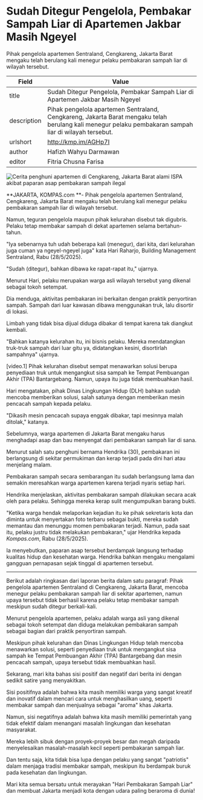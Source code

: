 # Sudah Ditegur Pengelola, Pembakar Sampah Liar di Apartemen Jakbar Masih Ngeyel 

Pihak pengelola apartemen Sentraland, Cengkareng, Jakarta Barat mengaku telah berulang kali menegur pelaku pembakaran sampah liar di wilayah tersebut.

| Field       | Value                                                       |
|-------------|-------------------------------------------------------------|
| title       | Sudah Ditegur Pengelola, Pembakar Sampah Liar di Apartemen Jakbar Masih Ngeyel  |
| description | Pihak pengelola apartemen Sentraland, Cengkareng, Jakarta Barat mengaku telah berulang kali menegur pelaku pembakaran sampah liar di wilayah tersebut. |
| urlshort    | http://kmp.im/AGHp7I |
| author      | Hafizh Wahyu Darmawan |
| editor      | Fitria Chusna Farisa |

![Cerita penghuni apartemen di Cengkareng, Jakarta Barat alami ISPA akibat paparan asap pembakaran sampah ilegal](https://asset.kompas.com/crops/ioaXInE0UWG1YLPXvv4Q2OPFTVg=/6x820:3060x2856/750x500/data/photo/2025/05/28/6836d5c38c2b9.jpg)

**JAKARTA, KOMPAS.com **- Pihak pengelola apartemen Sentraland, Cengkareng, Jakarta Barat mengaku telah berulang kali menegur pelaku pembakaran sampah liar di wilayah tersebut.

Namun, teguran pengelola maupun pihak kelurahan disebut tak digubris. Pelaku tetap membakar sampah di dekat apartemen selama bertahun-tahun.

\"Iya sebenarnya tuh udah beberapa kali (menegur), dari kita, dari kelurahan juga cuman ya ngeyel-ngeyel juga\" kata Hari Raharjo, Building Management Sentraland, Rabu (28/5/2025).

"Sudah (ditegur), bahkan dibawa ke rapat-rapat itu," ujarnya.

Menurut Hari, pelaku merupakan warga asli wilayah tersebut yang dikenal sebagai tokoh setempat. 

Dia menduga, aktivitas pembakaran ini berkaitan dengan praktik penyortiran sampah. Sampah dari luar kawasan dibawa menggunakan truk, lalu disortir di lokasi.

Limbah yang tidak bisa dijual diduga dibakar di tempat karena tak diangkut kembali.

"Bahkan katanya kelurahan itu, ini bisnis pelaku. Mereka mendatangkan truk-truk sampah dari luar gitu ya, didatangkan kesini, disortirlah sampahnya" ujarnya.

\[video.1\] Pihak kelurahan disebut sempat menawarkan solusi berupa penyediaan truk untuk mengangkut sisa sampah ke Tempat Pembuangan Akhir (TPA) Bantargebang. Namun, upaya itu juga tidak membuahkan hasil.

Hari mengatakan, pihak Dinas Lingkungan Hidup (DLH) bahkan sudah mencoba memberikan solusi, salah satunya dengan memberikan mesin pencacah sampah kepada pelaku.

"Dikasih mesin pencacah supaya enggak dibakar, tapi mesinnya malah ditolak," katanya.

Sebelumnya, warga apartemen di Jakarta Barat mengaku harus menghadapi asap dan bau menyengat dari pembakaran sampah liar di sana.

Menurut salah satu penghuni bernama Hendrika (30), pembakaran ini berlangsung di sekitar permukiman dan kerap terjadi pada dini hari atau menjelang malam.

Pembakaran sampah secara sembarangan itu sudah berlangsung lama dan semakin meresahkan warga apartemen karena terjadi nyaris setiap hari.

Hendrika menjelaskan, aktivitas pembakaran sampah dilakukan secara acak oleh para pelaku. Sehingga mereka kerap sulit mengumpulkan barang bukti.

\"Ketika warga hendak melaporkan kejadian itu ke pihak sekretaris kota dan diminta untuk menyertakan foto terbaru sebagai bukti, mereka sudah memantau dan menunggu momen pembakaran terjadi. Namun, pada saat itu, pelaku justru tidak melakukan pembakaran,\" ujar Hendrika kepada *Kompas.com*, Rabu (28/5/2025).

Ia menyebutkan, paparan asap tersebut berdampak langsung terhadap kualitas hidup dan kesehatan warga. Hendrika bahkan mengaku mengalami gangguan pernapasan sejak tinggal di apartemen tersebut.

---
Berikut adalah ringkasan dari laporan berita dalam satu paragraf: Pihak pengelola apartemen Sentraland di Cengkareng, Jakarta Barat, mencoba menegur pelaku pembakaran sampah liar di sekitar apartemen, namun upaya tersebut tidak berhasil karena pelaku tetap membakar sampah meskipun sudah ditegur berkali-kali.

 Menurut pengelola apartemen, pelaku adalah warga asli yang dikenal sebagai tokoh setempat dan diduga melakukan pembakaran sampah sebagai bagian dari praktik penyortiran sampah.

 Meskipun pihak kelurahan dan Dinas Lingkungan Hidup telah mencoba menawarkan solusi, seperti penyediaan truk untuk mengangkut sisa sampah ke Tempat Pembuangan Akhir (TPA) Bantargebang dan mesin pencacah sampah, upaya tersebut tidak membuahkan hasil.



Sekarang, mari kita bahas sisi positif dan negatif dari berita ini dengan sedikit satire yang menyakitkan.

 Sisi positifnya adalah bahwa kita masih memiliki warga yang sangat kreatif dan inovatif dalam mencari cara untuk menghasilkan uang, seperti membakar sampah dan menjualnya sebagai "aroma" khas Jakarta.

 Namun, sisi negatifnya adalah bahwa kita masih memiliki pemerintah yang tidak efektif dalam menangani masalah lingkungan dan kesehatan masyarakat.

 Mereka lebih sibuk dengan proyek-proyek besar dan megah daripada menyelesaikan masalah-masalah kecil seperti pembakaran sampah liar.

 Dan tentu saja, kita tidak bisa lupa dengan pelaku yang sangat "patriotis" dalam menjaga tradisi membakar sampah, meskipun itu berdampak buruk pada kesehatan dan lingkungan.

 Mari kita semua bersatu untuk merayakan "Hari Pembakaran Sampah Liar" dan membuat Jakarta menjadi kota dengan udara paling beraroma di dunia!
